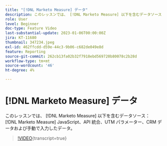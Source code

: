 ```yaml
---
title: "[!DNL Marketo Measure] データ"
description: このレッスンでは、 [!DNL Marketo Measure] 以下を含むデータソース： [!DNL Marketo Measure] JavaScript、API 統合、UTM パラメーター、CRM データおよび手動で入力したデータ。
role: User
level: Beginner
doc-type: Feature Video
last-substantial-update: 2023-01-06T00:00:00Z
jira: KT-11680
thumbnail: 347234.jpeg
exl-id: 462ffcdd-d59e-44c3-9b06-c682de049e8d
feature: Reporting
source-git-commit: 262cb13fa02b32f7918ebd569720b80078c2b28d
workflow-type: tm+mt
source-wordcount: '46'
ht-degree: 4%

---
```


# [!DNL Marketo Measure] データ

このレッスンでは、 [!DNL Marketo Measure] 以下を含むデータソース： [!DNL Marketo Measure] JavaScript、API 統合、UTM パラメーター、CRM データおよび手動で入力したデータ。

>[!VIDEO](https://video.tv.adobe.com/v/347234/?learn=on){transcript=true}
